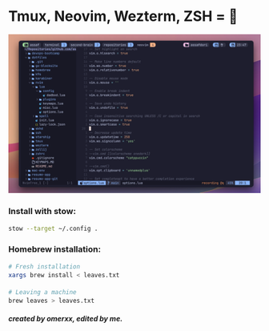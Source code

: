 # Tmux, Neovim, Wezterm, ZSH = 🚀



![terminal-preview](https://raw.githubusercontent.com/assafdori/dotfiles/main/preview.png)



### Install with stow:
```bash
stow --target ~/.config .
```

### Homebrew installation:
```bash
# Fresh installation
xargs brew install < leaves.txt

# Leaving a machine
brew leaves > leaves.txt

```

##### created by omerxx, edited by me.
